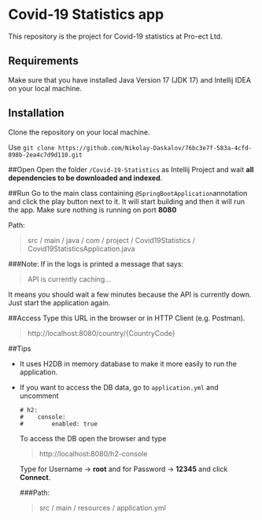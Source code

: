 # Covid-19 Statistics app
This repository is the project for Covid-19 statistics at Pro-ect Ltd.

## Requirements
Make sure that you have installed Java Version 17 (JDK 17) and Intellij IDEA on your local machine.

## Installation
Clone the repository on your local machine.

Use `git clone https://github.com/Nikolay-Daskalov/76bc3e7f-583a-4cfd-898b-2ea4c7d9d110.git`

##Open
Open the folder `/Covid-19-Statistics` as Intellij Project and wait **all dependencies 
to be downloaded and indexed**.

##Run
Go to the main class containing `@SpringBootApplication`annotation and click the play button 
next to it. It will start building and then it will run the app. Make sure 
nothing is running on port **8080**

Path:
> src / main / java / com / project / Covid19Statistics / Covid19StatisticsApplication.java


###Note: 
If in the logs is printed a message that says:
> API is currently caching...

It means you should wait a few minutes because the API is currently down. 
Just start the application again.

##Access
Type this URL in the browser or in HTTP Client (e.g. Postman).
> http://localhost:8080/country/{CountryCode}

##Tips
 - It uses H2DB in memory database to make 
it more easily to run the application.
   

 - If you want to access the DB data, go to `application.yml` and uncomment 
   ```
   # h2:
   #    console:
   #        enabled: true
   ```
   To access the DB open the browser and type
   > http://localhost:8080/h2-console
   
   Type for Username -> **root** and for Password -> **12345** and click **Connect**.
   
   ###Path:
   > src / main / resources / application.yml
   